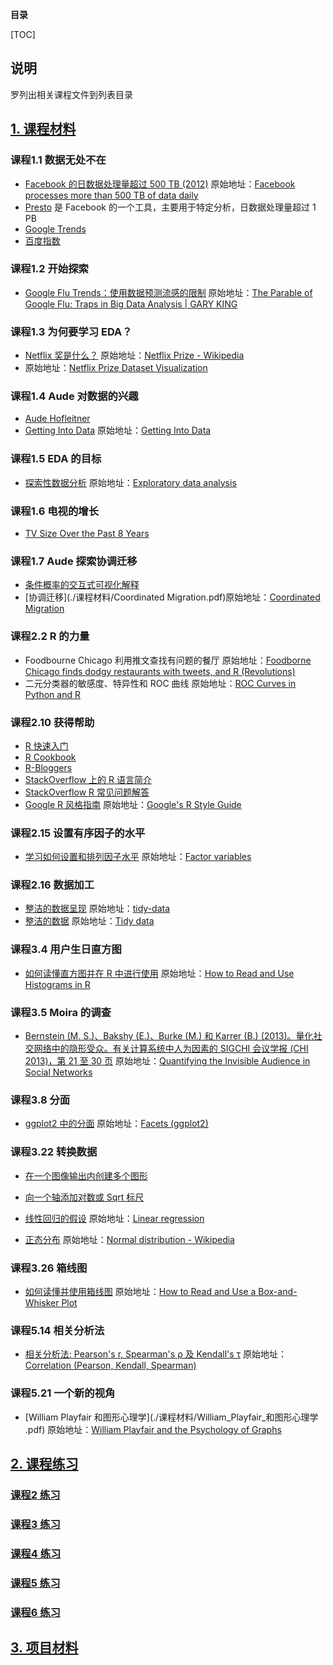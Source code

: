 **目录**

[TOC]

## 说明

罗列出相关课程文件到列表目录

## [1. 课程材料](./课程材料)

### 课程1.1 数据无处不在

*  [Facebook 的日数据处理量超过 500 TB (2012)](./课程材料/facebook-processes-more-than-500-tb-of-data-daily.pdf) 原始地址：[Facebook processes more than 500 TB of data daily](https://www.cnet.com/news/facebook-processes-more-than-500-tb-of-data-daily/)
* [Presto](http://prestodb.io/) 是 Facebook 的一个工具，主要用于特定分析，日数据处理量超过 1 PB
* [Google Trends ](http://www.google.com/trends/explore#q=chicken%2C%20music%2C%20movies&cmpt=q)
* [百度指数](https://index.baidu.com/)

### 课程1.2 开始探索

* [Google Flu Trends：使用数据预测流感的限制](./课程材料/Google_Flu_Trends使用数据预测流感的限制.pdf) 原始地址：[The Parable of Google Flu: Traps in Big Data Analysis | GARY KING](https://gking.harvard.edu/publications/parable-google-flu%C2%A0traps-big-data-analysis) 

### 课程1.3 为何要学习 EDA？

* [Netflix 奖是什么？](./课程材料/Netflix_Prize.pdf)  原始地址：[Netflix Prize - Wikipedia](https://en.wikipedia.org/wiki/Netflix_Prize)
* 原始地址：[Netflix Prize Dataset Visualization](https://flowingdata.com/2007/12/11/netflix-prize-dataset-visualization/)

### 课程1.4 Aude 对数据的兴趣

* [Aude Hofleitner](http://www.linkedin.com/in/audehofleitner)
* [Getting Into Data](./课程材料/Getting_Into_Data.pdf) 原始地址：[Getting Into Data](https://www.udacity.com/api/nodes/903038546/supplemental_media/getting-into-datapdf/download)

### 课程1.5 EDA 的目标

* [探索性数据分析](./课程材料/Exploratory_data_analysis.pdf) 原始地址：[Exploratory data analysis](https://en.wikipedia.org/wiki/Exploratory_data_analysis)

### 课程1.6 电视的增长

* [TV Size Over the Past 8 Years](https://flowingdata.com/2009/09/23/tv-size-over-the-past-8-years/)

### 课程1.7 Aude 探索协调迁移

* [条件概率的交互式可视化解释](http://setosa.io/conditional/)
* [协调迁移](./课程材料/Coordinated Migration.pdf)原始地址：[Coordinated Migration](https://www.facebook.com/notes/facebook-data-science/coordinated-migration/10151930946453859)

### 课程2.2 R 的力量

*  Foodbourne Chicago 利用推文查找有问题的餐厅 原始地址：[Foodborne Chicago finds dodgy restaurants with tweets, and R (Revolutions)](https://blog.revolutionanalytics.com/2013/08/foodborne-chicago.html)
*  二元分类器的敏感度、特异性和 ROC 曲线  原始地址：[ROC Curves in Python and R ](https://community.alteryx.com/t5/Data-Science-Blog/ROC-Curves-in-Python-and-R/ba-p/138430)

### 课程2.10 获得帮助

* [R 快速入门](http://www.statmethods.net/)
* [R Cookbook](http://www.cookbook-r.com/)
* [R-Bloggers](http://www.r-bloggers.com/)
* [StackOverflow 上的 R 语言简介](http://stackoverflow.com/tags/r/info)
* [StackOverflow R 常见问题解答](http://stackoverflow.com/questions/tagged/r-faq%20)
* [Google R 风格指南](./课程材料/Google_R_风格指南.pdf) 原始地址：[Google's R Style Guide](https://google.github.io/styleguide/Rguide.xml)

### 课程2.15 设置有序因子的水平

* [学习如何设置和排列因子水平](./课程材料/学习如何设置和排列因子水平.pdf) 原始地址：[Factor variables](https://stats.idre.ucla.edu/r/modules/factor-variables/)

### 课程2.16 数据加工

* [整洁的数据呈现](./课程材料/Tidy_data.pdf) 原始地址：[tidy-data](http://courses.had.co.nz.s3-website-us-east-1.amazonaws.com/12-rice-bdsi/slides/07-tidy-data.pdf)
* [整洁的数据](./课程材料/tidy-data.pdf) 原始地址：[Tidy data](http://vita.had.co.nz/papers/tidy-data.pdf)

### 课程3.4 用户生日直方图

* [如何读懂直方图并在 R 中进行使用](./课程材料/如何读懂直方图并在R中进行使用.pdf) 原始地址：[How to Read and Use Histograms in R](https://flowingdata.com/2014/02/27/how-to-read-histograms-and-use-them-in-r/)

### 课程3.5 Moira 的调查

* [Bernstein (M. S.)、Bakshy (E.)、Burke (M.) 和 Karrer (B.) (2013)。量化社交网络中的隐形受众。有关计算系统中人为因素的 SIGCHI 会议学报 (CHI 2013)，第 21 至 30 页](./课程材料/invisibleaudience.pdf) 原始地址：[Quantifying the Invisible Audience in Social Networks](http://hci.stanford.edu/publications/2013/invisibleaudience/invisibleaudience.pdf)

### 课程3.8 分面

* [ggplot2 中的分面](./课程材料/Facet.pdf) 原始地址：[Facets (ggplot2)](http://www.cookbook-r.com/Graphs/Facets_(ggplot2)/)

### 课程3.22 转换数据

* [在一个图像输出内创建多个图形](http://lightonphiri.org/blog/ggplot2-multiple-plots-in-one-graph-using-gridextra)
* [向一个轴添加对数或 Sqrt 标尺](http://docs.ggplot2.org/current/scale_continuous.html)

* [线性回归的假设](./课程材料/Linear_regression.pdf)  原始地址：[Linear regression](https://en.wikipedia.org/wiki/Linear_regression#Assumptions)

* [正态分布](./课程材料/相关分析法.pdfNormal_distribution.pdf) 原始地址：[Normal distribution - Wikipedia](https://en.wikipedia.org/wiki/Normal_distribution)

### 课程3.26 箱线图

* [如何读懂并使用箱线图](./课程材料/如何读懂并使用箱线图.pdf) 原始地址：[How to Read and Use a Box-and-Whisker Plot](https://flowingdata.com/2008/02/15/how-to-read-and-use-a-box-and-whisker-plot/)

### 课程5.14 相关分析法

* [相关分析法: Pearson's r, Spearman's ρ 及 Kendall's τ](./课程材料/相关分析法.pdf) 原始地址：[Correlation (Pearson, Kendall, Spearman)](https://www.statisticssolutions.com/correlation-pearson-kendall-spearman/)

### 课程5.21 一个新的视角

*  [William Playfair 和图形心理学](./课程材料/William_Playfair_和图形心理学 .pdf) 原始地址：[William Playfair and the Psychology of Graphs ](http://www.psych.utoronto.ca/users/spence/Spence%20(2006).pdf)







## [2. 课程练习](./课程练习)

### [课程2 练习](./课程练习/lesson2)

### [课程3 练习](./课程练习/lesson3)

### [课程4 练习](./课程练习/lesson4)

### [课程5 练习](./课程练习/lesson5)

### [课程6 练习](./课程练习/lesson6)



## [3. 项目材料](./项目材料)



